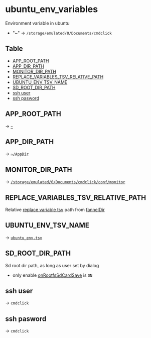 # ubuntu_env_variables


Environment variable in ubuntu


- "~" -> `/storage/emulated/0/Documents/cmdclick`


Table
-----------------
* [APP_ROOT_PATH](#app_root_path)
* [APP_DIR_PATH](#app_dir_path)
* [MONITOR_DIR_PATH](#monitor_dir_path)
* [REPLACE_VARIABLES_TSV_RELATIVE_PATH](#replace_variables_tsv_relative_path)
* [UBUNTU_ENV_TSV_NAME](#ubuntu_env_tsv_name)
* [SD_ROOT_DIR_PATH](#sd_root_dir_path)
* [ssh user](#ssh-user)
* [ssh pasword](#ssh-pasword)



## APP_ROOT_PATH

-> [`~`](https://github.com/puutaro/CommandClick/blob/master/md/developer/directory_structure.md#root_dir_path)

## APP_DIR_PATH

-> [`~/AppDir`](https://github.com/puutaro/CommandClick/blob/master/md/developer/directory_structure.md#app_dir)

## MONITOR_DIR_PATH

-> [`/storage/emulated/0/Documents/cmdclick/conf/monitor`](https://github.com/puutaro/CommandClick/blob/master/md/developer/directory_structure.md#conf_monitor)


## REPLACE_VARIABLES_TSV_RELATIVE_PATH

Relative [replace variable tsv](https://github.com/puutaro/CommandClick/blob/master/md/developer/FileApis.md#replace_variables_table) path from [fannelDir](https://github.com/puutaro/CommandClick/blob/master/md/developer/directory_structure.md#fannel_dir)

## UBUNTU_ENV_TSV_NAME

-> [`ubuntu_env.tsv`](https://github.com/puutaro/CommandClick/blob/master/md/developer/ubuntuFileApis.md#ubuntu_env_varialbles)

## SD_ROOT_DIR_PATH

Sd root dir path, as long as user set by dialog

- only enable [onRootfsSdCardSave](https://github.com/puutaro/CommandClick/blob/master/md/developer/setting_variables.md#onrootfssdcardsave) is `ON`

## ssh user

-> `cmdclick`

## ssh pasword

-> `cmdclick`
